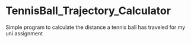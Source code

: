 # TennisBall_Trajectory_Calculator
Simple program to calculate the distance a tennis ball has traveled for my uni assignment 
